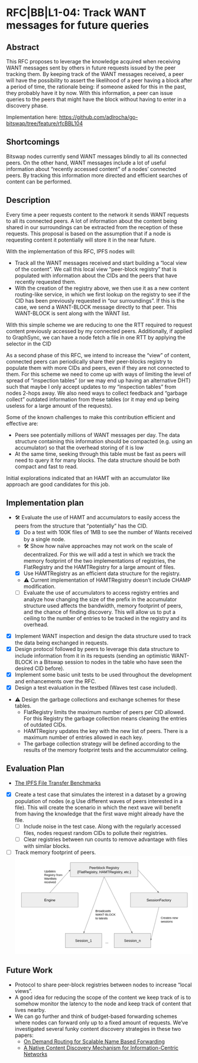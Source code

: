 #  RFC|BB|L1-04: Track WANT messages for future queries


## Abstract

This RFC proposes to leverage the knowledge acquired when receiving WANT messages sent by others in future requests issued by the peer tracking them. By keeping track of the WANT messages received, a peer will have the possibility to assert the likelihood of a peer having a block after a period of time, the rationale being: if someone asked for this in the past, they probably have it by now. With this information, a peer can issue queries to the peers that might have the block without having to enter in a discovery phase.

<!-- Full description here: https://docs.google.com/document/d/1zjJCZel8zJzgK3XuHK0YZlNffEHThq7tUOssGgRTryY/edit#heading=h.6qnrq913vou6 -->

Implementation here: https://github.com/adlrocha/go-bitswap/tree/feature/rfcBBL104

## Shortcomings
Bitswap nodes currently send WANT messages blindly to all its connected peers. On the other hand, WANT messages include a lot of useful information about “recently accessed content” of a nodes’ connected peers. By tracking this information more directed and efficient searches of content can be performed.

## Description
Every time a peer requests content to the network it sends WANT requests to all its connected peers. A lot of information about the content being shared in our surroundings can be extracted from the reception of these requests. This proposal is based on the assumption that if a node is requesting content it potentially will store it in the near future.

With the implementation of this RFC, IPFS nodes will:
- Track all the WANT messages received and start building a “local view of the content”. We call this local view “peer-block registry” that is populated  with information about the CIDs and the peers that have recently requested them.
- With the creation of the registry above, we then use it as a new content routing-like service, in which we first lookup on the registry to see if the CID has been previously requested in “our surroundings”. If this is the case, we send a WANT-BLOCK message directly to that peer. This WANT-BLOCK is sent along with the WANT list.

With this simple scheme we are reducing to one the RTT required to request content previously accessed by my connected peers. Additionally, if applied to GraphSync, we can have a node fetch a file in one RTT by applying the selector in the CID

As a second phase  of this RFC, we intend to increase the “view” of content, connected peers can periodically share their peer-blocks registry to populate them with more CIDs and peers, even if they are not connected to them. For this scheme we need to come up with ways of limiting the level of spread of “inspection tables” (or we may end up having an alternative DHT) such that maybe I only accept updates to my “inspection tables” from nodes 2-hops away. We also need ways to collect feedback and “garbage collect” outdated information from these tables (or it may end up being useless for a large amount of the requests).

Some of the known challenges to make this contribution efficient and effective are:
- Peers see potentially millions of WANT messages per day. The data structure containing this information should be compacted (e.g. using an accumulator) so that the overhead storing of it is low
- At the same time, seeking through this table must be fast as peers will need to query it for many blocks. The data structure should be both compact and fast to read.

Initial explorations indicated that an HAMT with an accumulator like approach are good candidates for this job.

## Implementation plan
- 🛠 Evaluate the use of HAMT and accumulators to easily access the peers from the structure that “potentially” has the CID.
    - [x] Do a test with 100K files of 1MB to see the number of Wants received by a single node.
    - 🛠 Show how naïve approaches may not work on the scale of decentralized. For this we will add a test in which we track the memory footprint of the two implementations of registries, the FlatRegistry and the HAMTRegistry for a large amount of files.
    - [x] Use HAMTRegistry as an efficient data structure for the registry.
    - ⚠ Current implementation of HAMTRegistry doesn’t include CHAMP modification.
    - [ ] Evaluate the use of accumulators to access registry entries and analyze how changing the size of the prefix in the accumulator structure used affects the bandwidth, memory footprint of peers, and the chance of finding discovery. This will allow us to put a ceiling to the number of entries to be tracked in the registry and its overhead.
- [x] Implement WANT inspection and design the data structure used to track the data being exchanged in requests.
- [x] Design protocol followed by peers to leverage this data structure to include information from it in its requests (sending an optimistic WANT-BLOCK in a Bitswap session to nodes in the table who have seen the desired CID before).
- [x] Implement some basic unit tests to be used throughout the development and enhancements over the RFC.
- [x] Design a test evaluation in the testbed (Waves test case included).
- ⚠ Design the garbage collections and exchange schemes for these tables.
   - FlatRegistry limits the maximum number of peers per CID allowed. For this Registry the garbage collection means cleaning the entries of outdated CIDs.
   - HAMTRegisry updates the key with the new list of peers. There is a maximum number of entries allowed in each key.
   - The garbage collection strategy will be defined according to the results of the memory footprint tests and the accummulator ceiling.

## Evaluation Plan
- [The IPFS File Transfer Benchmarks](https://docs.google.com/document/d/1LYs3WDCwpkrBdfrnB_LE0xsxdMCIhXdCchIkbzZc8OE/edit#heading=h.nxkc23tlbqhl)
- [x] Create a test case that simulates the interest in a dataset by a growing population of nodes (e.g Use different waves of peers interested in a file). This will create the scenario in which the next wave will benefit from having the knowledge that the first wave might already have the file.
    - [ ] Include noise in the test case. Along with the regularly accessed files, nodes request random CIDs to pollute their registries.
    - [ ] Clear registries between run counts to remove advantage with files with similar blocks.
- [ ] Track memory footprint of peers.
![](./images/rfcbbL104.png)
## Future Work
- Protocol to share peer-block registries between nodes to increase “local views”.
- A good idea for reducing the scope of the content we keep track of is to somehow monitor the latency to the node and keep track of content that lives nearby.
- We can go further and think of budget-based forwarding schemes where nodes can forward only up to a fixed amount of requests. We’ve investigated several funky content discovery strategies in these two papers:
    - [On Demand Routing for Scalable Name Based Forwarding](http://conferences.sigcomm.org/acm-icn/2018/proceedings/icn18-final53.pdf)
    - [A Native Content Discovery Mechanism for Information-Centric Networks](https://www.ee.ucl.ac.uk/~ipsaras/files/efib-icn17.pdf)
